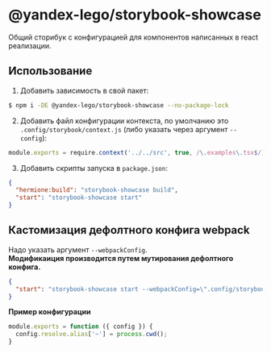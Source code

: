 # @yandex-lego/storybook-showcase

Общий сторибук с конфигурацией для компонентов написанных в react реализации.

## Использование

1. Добавить зависимость в свой пакет:

```bash
$ npm i -DE @yandex-lego/storybook-showcase --no-package-lock
```

2. Добавить файл конфигурации контекста, по умолчанию это `.config/storybook/context.js` (либо указать через аргумент `--config`):

```js
module.exports = require.context('../../src', true, /\.examples\.tsx$/)
```

3. Добавить скрипты запуска в `package.json`:

```json
{
  "hermione:build": "storybook-showcase build",
  "start": "storybook-showcase start"
}
```

## Кастомизация дефолтного конфига webpack

Надо указать аргумент `--webpackConfig`.  
**Модификаиция производится путем мутирования дефолтного конфига.**

```json
{
  "start": "storybook-showcase start --webpackConfig=\".config/storybook/webpack.config.js\""
}
```

**Пример конфигурации**
```js
module.exports = function ({ config }) {
  config.resolve.alias['~'] = process.cwd();
}
```
